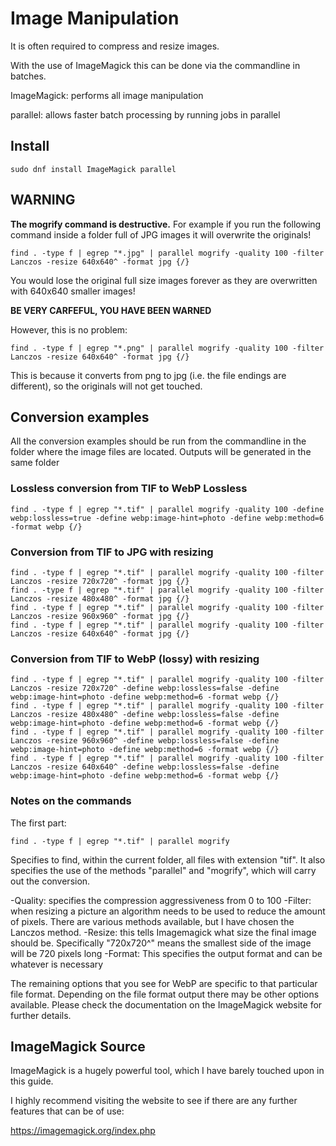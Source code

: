 # Image Manipulation

It is often required to compress and resize images.

With the use of ImageMagick this can be done via the commandline in batches.

ImageMagick: performs all image manipulation

parallel: allows faster batch processing by running jobs in parallel

## Install

	sudo dnf install ImageMagick parallel

## WARNING

**The mogrify command is destructive.** For example if you run the following command inside a folder full of JPG images it will overwrite the originals!

	find . -type f | egrep "*.jpg" | parallel mogrify -quality 100 -filter Lanczos -resize 640x640^ -format jpg {/}

You would lose the original full size images forever as they are overwritten with 640x640 smaller images!

**BE VERY CARFEFUL, YOU HAVE BEEN WARNED**

However, this is no problem:

	find . -type f | egrep "*.png" | parallel mogrify -quality 100 -filter Lanczos -resize 640x640^ -format jpg {/}

This is because it converts from png to jpg (i.e. the file endings are different), so the originals will not get touched.

## Conversion examples

All the conversion examples should be run from the commandline in the folder where the image files are located.
Outputs will be generated in the same folder

### Lossless conversion from TIF to WebP Lossless

	find . -type f | egrep "*.tif" | parallel mogrify -quality 100 -define webp:lossless=true -define webp:image-hint=photo -define webp:method=6 -format webp {/}

### Conversion from TIF to JPG with resizing

	find . -type f | egrep "*.tif" | parallel mogrify -quality 100 -filter Lanczos -resize 720x720^ -format jpg {/}
	find . -type f | egrep "*.tif" | parallel mogrify -quality 100 -filter Lanczos -resize 480x480^ -format jpg {/}
	find . -type f | egrep "*.tif" | parallel mogrify -quality 100 -filter Lanczos -resize 960x960^ -format jpg {/}
	find . -type f | egrep "*.tif" | parallel mogrify -quality 100 -filter Lanczos -resize 640x640^ -format jpg {/}


### Conversion from TIF to WebP (lossy) with resizing

	find . -type f | egrep "*.tif" | parallel mogrify -quality 100 -filter Lanczos -resize 720x720^ -define webp:lossless=false -define webp:image-hint=photo -define webp:method=6 -format webp {/}
	find . -type f | egrep "*.tif" | parallel mogrify -quality 100 -filter Lanczos -resize 480x480^ -define webp:lossless=false -define webp:image-hint=photo -define webp:method=6 -format webp {/}
	find . -type f | egrep "*.tif" | parallel mogrify -quality 100 -filter Lanczos -resize 960x960^ -define webp:lossless=false -define webp:image-hint=photo -define webp:method=6 -format webp {/}
	find . -type f | egrep "*.tif" | parallel mogrify -quality 100 -filter Lanczos -resize 640x640^ -define webp:lossless=false -define webp:image-hint=photo -define webp:method=6 -format webp {/}

### Notes on the commands

The first part:

	find . -type f | egrep "*.tif" | parallel mogrify

Specifies to find, within the current folder, all files with extension "tif". It also specifies the use of the methods "parallel" and "mogrify", which will carry out the conversion.

-Quality: specifies the compression aggressiveness from 0 to 100
-Filter: when resizing a picture an algorithm needs to be used to reduce the amount of pixels. There are various methods available, but I have chosen the Lanczos method.
-Resize: this tells Imagemagick what size the final image should be. Specifically "720x720^" means the smallest side of the image will be 720 pixels long
-Format: This specifies the output format and can be whatever is necessary

The remaining options that you see for WebP are specific to that particular file format. Depending on the file format output there may be other options available.
Please check the documentation on the ImageMagick website for further details.

## ImageMagick Source

ImageMagick is a hugely powerful tool, which I have barely touched upon in this guide.

I highly recommend visiting the website to see if there are any further features that can be of use:

https://imagemagick.org/index.php